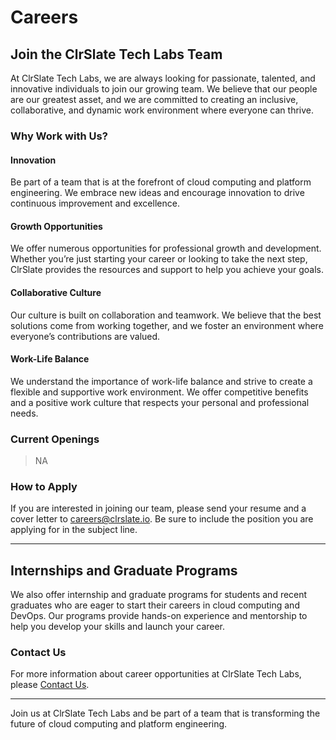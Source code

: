# Careers

## Join the ClrSlate Tech Labs Team

At ClrSlate Tech Labs, we are always looking for passionate, talented, and innovative individuals to join our growing team. We believe that our people are our greatest asset, and we are committed to creating an inclusive, collaborative, and dynamic work environment where everyone can thrive.

### Why Work with Us?

#### Innovation
Be part of a team that is at the forefront of cloud computing and platform engineering. We embrace new ideas and encourage innovation to drive continuous improvement and excellence.

#### Growth Opportunities
We offer numerous opportunities for professional growth and development. Whether you’re just starting your career or looking to take the next step, ClrSlate provides the resources and support to help you achieve your goals.

#### Collaborative Culture
Our culture is built on collaboration and teamwork. We believe that the best solutions come from working together, and we foster an environment where everyone’s contributions are valued.

#### Work-Life Balance
We understand the importance of work-life balance and strive to create a flexible and supportive work environment. We offer competitive benefits and a positive work culture that respects your personal and professional needs.

### Current Openings

> NA

### How to Apply

If you are interested in joining our team, please send your resume and a cover letter to [careers@clrslate.io](mailto:careers@clrslate.io). Be sure to include the position you are applying for in the subject line.

---

## Internships and Graduate Programs

We also offer internship and graduate programs for students and recent graduates who are eager to start their careers in cloud computing and DevOps. Our programs provide hands-on experience and mentorship to help you develop your skills and launch your career.

### Contact Us

For more information about career opportunities at ClrSlate Tech Labs, please [Contact Us](./index.md).

---

Join us at ClrSlate Tech Labs and be part of a team that is transforming the future of cloud computing and platform engineering.
